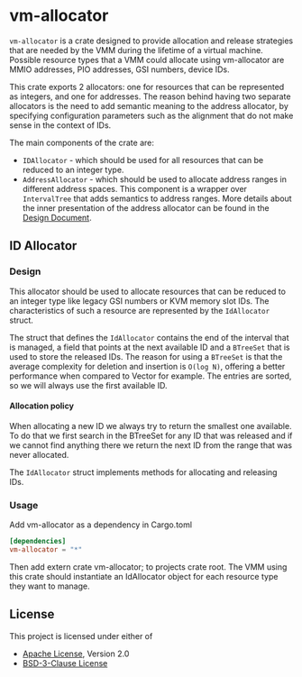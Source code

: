 # vm-allocator

`vm-allocator` is a crate designed to provide allocation and release strategies
that are needed by the VMM during the lifetime of a virtual machine. Possible
resource types that a VMM could allocate using vm-allocator are MMIO addresses,
PIO addresses, GSI numbers, device IDs.

This crate exports 2 allocators: one for resources that can be represented as
integers, and one for addresses. The reason behind having two separate
allocators is the need to add semantic meaning to the address allocator, by
specifying configuration parameters such as the alignment that do not make
sense in the context of IDs.

The main components of the crate are:
- `IDAllocator` - which should be used for all resources that can be reduced to
  an integer type.
- `AddressAllocator` - which should be used to allocate address ranges in
  different address spaces. This component is a wrapper over `IntervalTree`
  that adds semantics to address ranges. More details about the inner
  presentation of the address allocator can be found in the
  [Design Document](src/allocation_engine/DESIGN.md).

## ID Allocator

### Design

This allocator should be used to allocate resources that can be reduced to an
integer type like legacy GSI numbers or KVM memory slot IDs. The
characteristics of such a resource are represented by the `IdAllocator` struct.

The struct that defines the `IdAllocator` contains the end of the interval that
is managed, a field that points at the next available ID and a `BTreeSet` that
is used to store the released IDs. The reason for using a `BTreeSet` is that
the average complexity for deletion and insertion is `O(log N)`, offering a
better performance when compared to Vector for example. The entries are sorted,
so we will always use the first available ID.

#### Allocation policy

When allocating a new ID we always try to return the smallest one available. To
do that we first search in the BTreeSet for any ID that was released and if we
cannot find anything there we return the next ID from the range that was never
allocated.

The `IdAllocator` struct implements methods for allocating and releasing IDs.

### Usage

Add vm-allocator as a dependency in Cargo.toml

```toml
[dependencies]
vm-allocator = "*"
````

Then add extern crate vm-allocator; to projects crate root.
The VMM using this crate should instantiate an IdAllocator object for each
resource type they want to manage.

## License

This project is licensed under either of

- [Apache License](http://www.apache.org/licenses/LICENSE-2.0), Version 2.0
- [BSD-3-Clause License](https://opensource.org/licenses/BSD-3-Clause)

